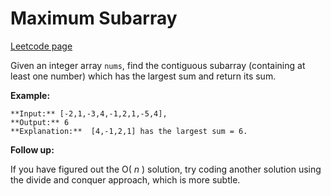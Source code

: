 # Maximum Subarray
[Leetcode page](https://leetcode.com/problems/maximum-subarray/description)

Given an integer array `nums`, find the contiguous subarray (containing at
least one number) which has the largest sum and return its sum.

**Example:**

    
    
    **Input:** [-2,1,-3,4,-1,2,1,-5,4],
    **Output:** 6
    **Explanation:**  [4,-1,2,1] has the largest sum = 6.
    

**Follow up:**

If you have figured out the O( _n_ ) solution, try coding another solution
using the divide and conquer approach, which is more subtle.

